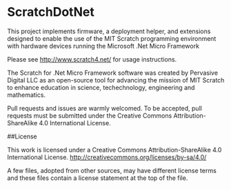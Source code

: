# ScratchDotNet

This project implements firmware, a deployment helper, and extensions designed to enable the use of
the MIT Scratch programming environment with hardware devices running the Microsoft .Net Micro Framework

Please see http://www.scratch4.net/ for usage instructions.

The Scratch for .Net Micro Framework software was created by Pervasive Digital LLC as an open-source
tool for advancing the mission of MIT Scratch to enhance education in science, techechnology, 
engineering and mathematics.

Pull requests and issues are warmly welcomed. To be accepted, pull requests must be submitted under the Creative
Commons Attribution-ShareAlike 4.0 International License.

##License

This work is licensed under a Creative Commons Attribution-ShareAlike 4.0 International License.
http://creativecommons.org/licenses/by-sa/4.0/

A few files, adopted from other sources, may have different license terms and these files contain a license statement
at the top of the file.

